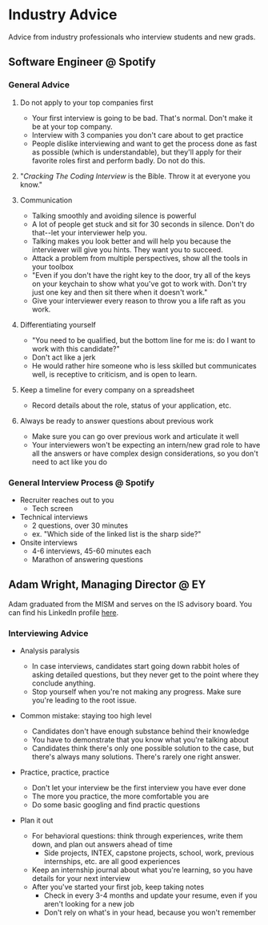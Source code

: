 # Industry Advice
Advice from industry professionals who interview students and new grads.

## Software Engineer @ Spotify

### General Advice  
1. Do not apply to your top companies first
    - Your first interview is going to be bad. That's normal. Don't make it be at your top company.
    - Interview with 3 companies you don't care about to get practice
    - People dislike interviewing and want to get the process done as fast as possible (which is understandable), but they'll apply for their favorite roles first and perform badly. Do not do this.

2. "*Cracking The Coding Interview* is the Bible. Throw it at everyone you know."

3. Communication
    - Talking smoothly and avoiding silence is powerful
    - A lot of people get stuck and sit for 30 seconds in silence. Don't do that--let your interviewer help you.
    - Talking makes you look better and will help you because the interviewer will give you hints. They want you to succeed.
    - Attack a problem from multiple perspectives, show all the tools in your toolbox
    - "Even if you don't have the right key to the door, try all of the keys on your keychain to show what you've got to work with. Don't try just one key and then sit there when it doesn't work."
    - Give your interviewer every reason to throw you a life raft as you work.

4. Differentiating yourself
    - "You need to be qualified, but the bottom line for me is: do I want to work with this candidate?"
    - Don't act like a jerk
    - He would rather hire someone who is less skilled but communicates well, is receptive to criticism, and is open to learn.

5. Keep a timeline for every company on a spreadsheet
    - Record details about the role, status of your application, etc.

6. Always be ready to answer questions about previous work
    - Make sure you can go over previous work and articulate it well
    - Your interviewers won't be expecting an intern/new grad role to have all the answers or have complex design considerations, so you don't need to act like you do

### General Interview Process @ Spotify
- Recruiter reaches out to you
    - Tech screen
- Technical interviews
    - 2 questions, over 30 minutes
    - ex. "Which side of the linked list is the sharp side?"
- Onsite interviews
    - 4-6 interviews, 45-60 minutes each
    - Marathon of answering questions

## Adam Wright, Managing Director @ EY
Adam graduated from the MISM and serves on the IS advisory board. You can find his LinkedIn profile [here](https://www.linkedin.com/in/adamwright-ey/).

### Interviewing Advice
- Analysis paralysis
    - In case interviews, candidates start going down rabbit holes of asking detailed questions, but they never get to the point where they conclude anything.
    - Stop yourself when you're not making any progress. Make sure you're leading to the root issue.

- Common mistake: staying too high level
    - Candidates don't have enough substance behind their knowledge
    - You have to demonstrate that you know what you're talking about
    - Candidates think there's only one possible solution to the case, but there's always many solutions. There's rarely one right answer.

- Practice, practice, practice
    - Don't let your interview be the first interview you have ever done
    - The more you practice, the more comfortable you are
    - Do some basic googling and find practic questions

- Plan it out
    - For behavioral questions: think through experiences, write them down, and plan out answers ahead of time
        - Side projects, INTEX, capstone projects, school, work, previous internships, etc. are all good experiences
    - Keep an internship journal about what you're learning, so you have details for your next interview
    - After you've started your first job, keep taking notes
        - Check in every 3-4 months and update your resume, even if you aren't looking for a new job
        - Don't rely on what's in your head, because you won't remember
    